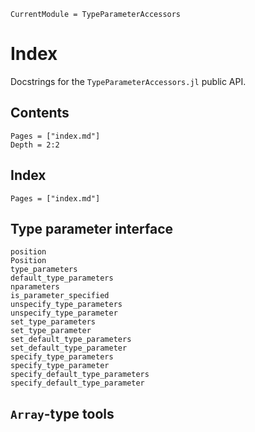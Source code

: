 ```@meta
CurrentModule = TypeParameterAccessors
```

# Index

Docstrings for the `TypeParameterAccessors.jl` public API.

## Contents

```@contents
Pages = ["index.md"]
Depth = 2:2
```

## Index

```@index
Pages = ["index.md"]
```

## Type parameter interface

```@docs
position
Position
type_parameters
default_type_parameters
nparameters
is_parameter_specified
unspecify_type_parameters
unspecify_type_parameter
set_type_parameters
set_type_parameter
set_default_type_parameters
set_default_type_parameter
specify_type_parameters
specify_type_parameter
specify_default_type_parameters
specify_default_type_parameter
```

## `Array`-type tools

```@docs

```

